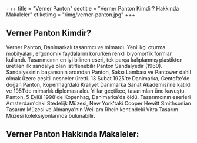 +++
title = "Verner Panton"
seotitle = "Verner Panton Kimdir? Hakkında Makaleler"
etiketimg = "/img/verner-panton.jpg" 
+++

## Verner Panton Kimdir?
Verner Panton, Danimarkalı tasarımcı ve mimardı. Yenilikçi oturma mobilyaları, ergonomik faydalarını korurken renkli biyomorfik formlar kullandı. Tasarımcının en iyi bilinen eseri, tek parça kalıplanmış plastikten üretilen ilk sandalye olan istiflenebilir Panton Sandalyedir (1960). Sandalyesinin başarısının ardından Panton, Saksı Lambası ve Pantower dahil olmak üzere çeşitli nesneler üretti. 13 Şubat 1925'te Danimarka, Gentofte'de doğan Panton, Kopenhag'daki Kraliyet Danimarka Sanat Akademisi'ne katıldı ve 1951'de mimarlık diploması aldı. Yıllar geçtikçe, tasarımları üne kavuştu. Panton, 5 Eylül 1998'de Kopenhag, Danimarka'da öldü. Tasarımcının eserleri Amsterdam'daki Stedelijk Müzesi, New York'taki Cooper Hewitt Smithsonian Tasarım Müzesi ve Almanya'nın Weil am Rhein kentindeki Vitra Tasarım Müzesi koleksiyonlarında bulunabilir.

## Verner Panton Hakkında Makaleler: